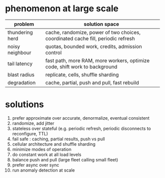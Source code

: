 
# phenomenon at large scale

| problem | solution space |
| ----  | ---- | 
| thundering herd | cache, randomize, power of two choices, coordinated cache fill, periodic refresh |
| noisy neighbour | quotas, bounded work, credits, admission control |
| tail latency | fast path, more RAM, more workers, optimize code, shift work to background |
| blast radius | replicate, cells, shuffle sharding |
| degradation | cache, partial, push and pull, fast rebuild  |

# solutions

1. prefer approximate over accurate, denormalize, eventual consistent
2. randomize, add jitter
3. stateless over stateful (e.g. periodic refresh, periodic disconnects to reconfigure, TTL)
4. fail safe : caching, partial results, push vs pull
5. cellular architecture and shuffle sharding
6. minimize modes of operation
7. do constant work at all load levels
8. balance push and pull (large fleet calling small fleet)
9. prefer async over sync
10. run anomaly detection at scale
